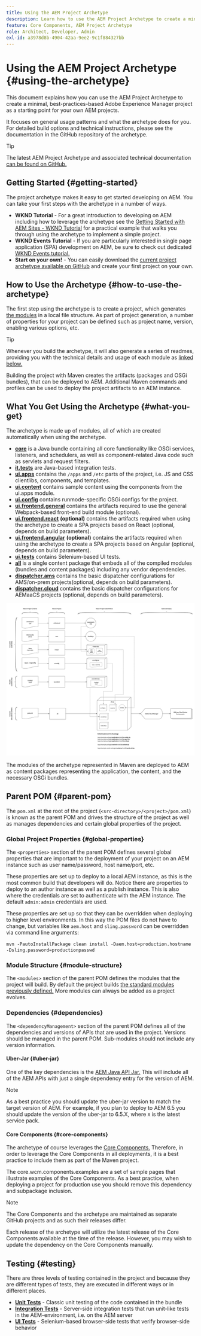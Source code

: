 ```yaml
---
title: Using the AEM Project Archetype
description: Learn how to use the AEM Project Archetype to create a minimal, best-practices-based Adobe Experience Manager project as a starting point for your own AEM projects.
feature: Core Components, AEM Project Archetype
role: Architect, Developer, Admin
exl-id: a3978d8b-4904-42aa-9ee2-9c1f884327bb
---
```


# Using the AEM Project Archetype {#using-the-archetype}

This document explains how you can use the AEM Project Archetype to create a minimal, best-practices-based Adobe Experience Manager project as a starting point for your own AEM projects. 

It focuses on general usage patterns and what the archetype does for you. For detailed build options and technical instructions, please see the documentation in the GitHub repository of the archetype.

>[!TIP]
>
>The latest AEM Project Archetype and associated technical documentation [can be found on GitHub.](https://github.com/adobe/aem-project-archetype)

## Getting Started {#getting-started}

The project archetype makes it easy to get started developing on AEM. You can take your first steps with the archetype in a number of ways.

* **WKND Tutorial** - For a great introduction to developing on AEM including how to leverage the archetype see the [Getting Started with AEM Sites - WKND Tutorial](https://experienceleague.adobe.com/docs/experience-manager-learn/getting-started-wknd-tutorial-develop/overview.html) for a practical example that walks you through using the archetype to implement a simple project.
* **WKND Events Tutorial** - If you are particularly interested in single page application (SPA) development on AEM, be sure to check out dedicated [WKND Events tutorial.](https://helpx.adobe.com/experience-manager/kt/sites/using/getting-started-spa-wknd-tutorial-develop.html)
* **Start on your own!** - You can easily download the [current project archetype available on GitHub](https://github.com/adobe/aem-project-archetype) and create your first project on your own.

## How to Use the Archetype {#how-to-use-the-archetype}

The first step using the archetype is to create a project, which generates [the modules](#what-you-get) in a local file structure. As part of project generation, a number of properties for your project can be defined such as project name, version, enabling various options, etc.

>[!TIP]
>
>Whenever you build the archetype, it will also generate a series of readmes, providing you with the technical details and usage of each module as [linked below.](#what-you-get)

Building the project with Maven creates the artifacts (packages and OSGi bundles), that can be deployed to AEM. Additional Maven commands and profiles can be used to deploy the project artifacts to an AEM instance.

## What You Get Using the Archetype {#what-you-get}

The archetype is made up of modules, all of which are created automatically when using the archetype.

* **[core](https://github.com/adobe/aem-project-archetype/tree/develop/src/main/archetype/core)** is a Java bundle containing all core functionality like OSGi services, listeners, and schedulers, as well as component-related Java code such as servlets and request filters.
* **[it.tests](https://github.com/adobe/aem-project-archetype/tree/develop/src/main/archetype/it.tests)** are Java-based integration tests.
* **[ui.apps](https://github.com/adobe/aem-project-archetype/tree/develop/src/main/archetype/ui.apps)** contains the `/apps` and `/etc` parts of the project, i.e. JS and CSS clientlibs, components, and templates.
* **[ui.content](https://github.com/adobe/aem-project-archetype/tree/develop/src/main/archetype/ui.content)** contains sample content using the components from the ui.apps module.
* **[ui.config](https://github.com/adobe/aem-project-archetype/tree/develop/src/main/archetype/ui.config)** contains runmode-specific OSGi configs for the project.
* **[ui.frontend.general](https://github.com/adobe/aem-project-archetype/tree/develop/src/main/archetype/ui.frontend.general)** contains the artifacts required to use the general Webpack-based front-end build module (optional).
* **[ui.frontend.react](https://github.com/adobe/aem-project-archetype/tree/develop/src/main/archetype/ui.frontend.react)** **(optional)** contains the artifacts required when using the archetype to create a SPA projects based on React (optional, depends on build parameters).
* **[ui.frontend.angular](https://github.com/adobe/aem-project-archetype/tree/develop/src/main/archetype/ui.frontend.angular)** **(optional)** contains the artifacts required when using the archetype to create a SPA projects based on Angular (optional, depends on build parameters).
* **[ui.tests](https://github.com/adobe/aem-project-archetype/tree/develop/src/main/archetype/ui.tests)** contains Selenium-based UI tests.
* **[all](https://github.com/adobe/aem-project-archetype/tree/develop/src/main/archetype/all)** is a single content package that embeds all of the compiled modules (bundles and content packages) including any vendor dependencies.
* **[dispatcher.ams](https://github.com/adobe/aem-project-archetype/tree/develop/src/main/archetype/dispatcher.ams)** contains the basic dispatcher configurations for AMS/on-prem projects(optional, depends on build parameters).
* **[dispatcher.cloud](https://github.com/adobe/aem-project-archetype/tree/develop/src/main/archetype/dispatcher.cloud)** contains the basic dispatcher configurations for AEMaaCS projects (optional, depends on build parameters).

![Content package organization](/help/assets/content-package-organization.png)

The modules of the archetype represented in Maven are deployed to AEM as content packages representing the application, the content, and the necessary OSGi bundles.

## Parent POM {#parent-pom}

The `pom.xml` at the root of the project (`<src-directory>/<project>/pom.xml`) is known as the parent POM and drives the structure of the project as well as manages dependencies and certain global properties of the project.

### Global Project Properties {#global-properties}

The `<properties>` section of the parent POM defines several global properties that are important to the deployment of your project on an AEM instance such as user name/password, host name/port, etc.

These properties are set up to deploy to a local AEM instance, as this is the most common build that developers will do. Notice there are properties to deploy to an author instance as well as a publish instance. This is also where the credentials are set to authenticate with the AEM instance. The default `admin:admin` credentials are used.

These properties are set up so that they can be overridden when deploying to higher level environments. In this way the POM files do not have to change, but variables like `aem.host` and `sling.password` can be overridden via command line arguments:

```shell
mvn -PautoInstallPackage clean install -Daem.host=production.hostname -Dsling.password=productionpasswd
```

### Module Structure {#module-structure}

The `<modules>` section of the parent POM defines the modules that the project will build. By default the project builds [the standard modules previously defined.](#what-you-get) More modules can always be added as a project evolves.

### Dependencies {#dependencies}

The `<dependencyManagement>` section of the parent POM defines all of the dependencies and versions of APIs that are used in the project. Versions should be managed in the parent POM. Sub-modules should not include any version information.

#### Uber-Jar {#uber-jar}

One of the key dependencies is the [AEM Java API Jar.](https://experienceleague.adobe.com/docs/experience-manager-cloud-service/implementing/developing/aem-as-a-cloud-service-sdk.html) This will include all of the AEM APIs with just a single dependency entry for the version of AEM.

>[!NOTE]
>
>As a best practice you should update the uber-jar version to match the target version of AEM. For example, if you plan to deploy to AEM 6.5 you should update the version of the uber-jar to 6.5.X, where `X` is the latest service pack.

#### Core Components {#core-components}

The archetype of course leverages the [Core Components.](/help/introduction.md) Therefore, in order to leverage the Core Components in all deployments, it is a best practice to include them as part of the Maven project.

The core.wcm.components.examples are a set of sample pages that illustrate examples of the Core Components. As a best practice, when deploying a project for production use you should remove this dependency and subpackage inclusion.

>[!NOTE]
>
>The Core Components and the archetype are maintained as separate GitHub projects and as such their releases differ.
>
>Each release of the archetype will utilize the latest release of the Core Components available at the time of the release. However, you may wish to update the dependency on the Core Components manually.

## Testing {#testing}

There are three levels of testing contained in the project and because they are different types of tests, they are executed in different ways or in different places.

* **[Unit Tests](https://github.com/adobe/aem-project-archetype/tree/develop/src/main/archetype/core)** - Classic unit testing of the code contained in the bundle
* **[Integration Tests](https://github.com/adobe/aem-project-archetype/tree/develop/src/main/archetype/it.tests)** - Server-side integration tests that run unit-like tests in the AEM-environment, i.e. on the AEM server
* **[UI Tests](https://github.com/adobe/aem-project-archetype/tree/develop/src/main/archetype/ui.tests)** - Selenium-based browser-side tests that verify browser-side behavior
